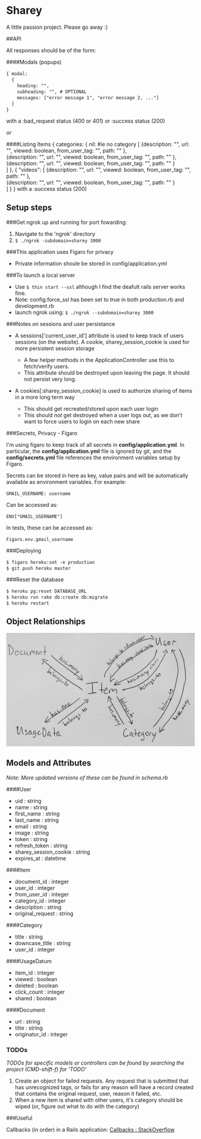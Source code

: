 # Sharey

A little passion project. Please go away :)

##API

All responses should be of the form:

####Modals (popups)

    { modal: 
      { 
        heading: "", 
        subheading: "", # OPTIONAL
        messages: ["error message 1", "error message 2, ..."] 
      }
    }
with a :bad_request status (400 or 401) or :success status (200)

*or*

####Listing Items
    { categories: 
      { 
        nil:   #ie no category
          [ 
          {description: "", url: "", viewed: boolean, from_user_tag: "", path: "" },       
          {description: "", url: "", viewed: boolean, from_user_tag: "", path: "" },       
          {description: "", url: "", viewed: boolean, from_user_tag: "", path: "" }      
          ]
      },
      { 
        "videos": 
          [ 
          {description: "", url: "", viewed: boolean, from_user_tag: "", path: "" },       
          {description: "", url: "", viewed: boolean, from_user_tag: "", path: "" }      
          ]
      }
    }
with a :success status (200)

## Setup steps 

###Get ngrok up and running for port fowarding:

1. Navigate to the 'ngrok' directory
2. ```$ ./ngrok -subdomain=sharey 3000```

###This application uses Figaro for privacy

- Private information shoule be stored in config/application.yml

###To launch a local server

- Use ```$ thin start --ssl``` although I find the deafult rails server works fine.
- Note: config.force_ssl has been set to true in both production.rb and development.rb
- launch ngrok using: ```$ ./ngrok --subdomain=sharey 3000```

###Notes on sessions and user persistance

- A sessions['current\_user\_id'] attribute is used to keep track of users sessions (on the website). A cookie, sharey\_session\_cookie is used for more persistent session storage

	- A few helper methods in the ApplicationController use this to fetch/verify users.
	- This attribute should be destroyed upon leaving the page. It should not persist very long. 
- A cookies[:sharey\_session\_cookie] is used to authorize sharing of items in a more long term way

	- This should get recreated/stored upon each user login
	- This should *not* get destroyed when a user logs out, as we don't want to force users to login on each new share

###Secrets, Privacy - Figaro

I'm using figaro to keep track of all secrets in **config/application.yml**. In particular, the **config/application.yml** file is ignored by git, and the **config/secrets.yml** file references the environment variables setup by Figaro.

Secrets can be stored in here as key, value pairs and will be automatically available as environment variables. For example:

    GMAIL_USERNAME: username

Can be accessed as:

    ENV["GMAIL_USERNAME"]

In tests, these can be accessed as:

    Figaro.env.gmail_username

###Deploying

    $ figaro heroku:set -e production
    $ git push heroku master

###Reset the database

    $ heroku pg:reset DATABASE_URL
    $ heroku run rake db:create db:migrate
    $ heroku restart

## Object Relationships

![app/assets/images/object_map.jpg](app/assets/images/object_map.jpg)

## Models and Attributes

*Note: More updated versions of these can be found in schema.rb*

####User

  * uid                     : string
  * name                    : string
  * first\_name             : string
  * last\_name              : string
  * email                   : string
  * image                   : string
  * token                   : string
  * refresh\_token          : string
  * sharey\_session\_cookie : string
  * expires\_at             : datetime

####Item

  * document\_id : integer
  * user\_id : integer
  * from_user\_id : integer
  * category\_id : integer
  * description : string
  * original\_request : string

####Category

  * title : string
  * downcase\_title : string
  * user\_id : integer

####UsageDatum 

  * item\_id : integer
  * viewed : boolean
  * deleted : boolean
  * click\_count : integer
  * shared : boolean

####Document 

  * url : string
  * title : string
  * originator\_id : integer

### TODOs

*TODOs for specific models or controllers can be found by searching the project (CMD-shift-f) for 'TODO'*

  1. Create an object for failed requests. Any request that is submitted that has unrecognized tags, or fails for any reason will have a record created that contains the original request, user, reason it failed, etc.
  2. When a new item is shared with other users, it's category should be wiped (or, figure out what to do with the category)

###Useful

Callbacks (in order) in a Rails application: [Callbacks : StackOverflow](http://stackoverflow.com/questions/6249475/ruby-on-rails-callback-what-is-difference-between-before-save-and-before-crea)